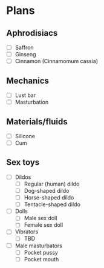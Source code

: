 # Plans

## Aphrodisiacs

- [ ] Saffron
- [ ] Ginseng
- [ ] Cinnamon (Cinnamomum cassia)

## Mechanics

- [ ] Lust bar
- [ ] Masturbation

## Materials/fluids

- [ ] Silicone
- [ ] Cum

## Sex toys

- [ ] Dildos
  - [ ] Regular (human) dildo
  - [ ] Dog-shaped dildo
  - [ ] Horse-shaped dildo
  - [ ] Tentacle-shaped dildo
- [ ] Dolls
  - [ ] Male sex doll
  - [ ] Female sex doll
- [ ] Vibrators
  - [ ] TBD
- [ ] Male masturbators
  - [ ] Pocket pussy
  - [ ] Pocket mouth
